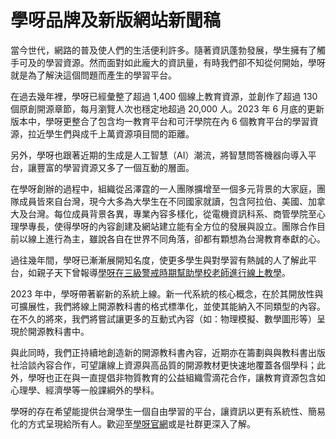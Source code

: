 # 學呀品牌及新版網站新聞稿

當今世代，網路的普及使人們的生活便利許多。隨著資訊蓬勃發展，學生擁有了觸手可及的學習資源。然而面對如此龐大的資訊量，有時我們卻不知從何開始，學呀就是為了解決這個問題而產生的學習平台。

在過去幾年裡，學呀已經彙整了超過 1,400 個線上教育資源，並創作了超過 130 個原創開源章節，每月瀏覽人次也穩定地超過 20,000 人。2023 年 6 月底的更新版本中，學呀更整合了包含均一教育平台和可汗學院在內 6 個教育平台的學習資源，拉近學生們與成千上萬資源項目間的距離。

另外，學呀也跟著近期的生成是人工智慧（AI）潮流，將智慧問答機器向導入平台，讓豐富的學習資源又多了一個互動的層面。

在學呀創辦的過程中，組織從呂澤霆的一人團隊擴增至一個多元背景的大家庭，團隊成員皆來自台灣，現今大多為大學生在不同國家就讀，包含阿拉伯、美國、加拿大及台灣。每位成員背景各異，專業內容多樣化，從電機資訊科系、商管學院至心理學專長，使得學呀的內容創建及網站建立能有全方位的發展與設立。團隊合作目前以線上進行為主，雖說各自在世界不同角落，卻都有顆想為台灣教育奉獻的心。

過往幾年間，學呀已漸漸展開知名度，使更多學生與對學習有熱誠的人了解此平台，如親子天下曾報導[學呀在三級警戒時期幫助學校老師進行線上教學](https://flipedu.parenting.com.tw/article/006663)。

2023 年中，學呀帶著嶄新的系統上線。新一代系統的核心概念，在於其開放性與可擴展性，我們將線上開源教科書的格式標準化，並使其能納入不同類型的內容。在不久的將來，我們將嘗試讓更多的互動式內容（如：物理模擬、數學圖形等）呈現於開源教科書中。

與此同時，我們正持續地創造新的開源教科書內容，近期亦在籌劃與與教科書出版社洽談內容合作，可望讓線上資源與高品質的開源教材更快速地覆蓋各個學科；此外，學呀也正在與一直提倡非物質教育的公益組織雪滴花合作，讓教育資源包含如心理學、經濟學等一般課綱外的學科。

學呀的存在希望能提供台灣學生一個自由學習的平台，讓資訊以更有系統性、簡易化的方式呈現給所有人。歡迎至[學呀官網](https://zetria.tw)或是社群更深入了解。
